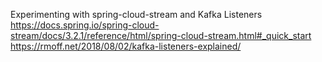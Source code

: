 Experimenting with spring-cloud-stream and Kafka Listeners
https://docs.spring.io/spring-cloud-stream/docs/3.2.1/reference/html/spring-cloud-stream.html#_quick_start
https://rmoff.net/2018/08/02/kafka-listeners-explained/
